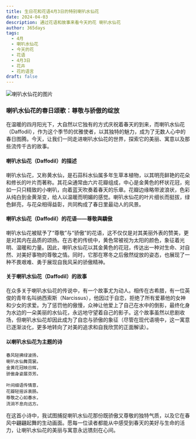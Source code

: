 ```yaml
---
title: 生日花和花语4月3日的特别喇叭水仙花
date: 2024-04-03
description: 通过花语和故事来看今天的花 喇叭水仙花
author: 365days
tags:
  - 4月
  - 喇叭水仙花
  - 今天的花
  - 花语
  - 4月3日
  - 花卉
  - 花的语言
draft: false
---
```



![喇叭水仙花的图片](https://cdn.pixabay.com/photo/2017/02/09/20/41/flower-2053451_1280.jpg#center#center)


### 喇叭水仙花的春日颂歌：尊敬与骄傲的绽放

在温暖的四月阳光下，大自然以它独有的方式庆祝着春天的到来，而喇叭水仙花（Daffodil），作为这个季节的优雅使者，以其独特的魅力，成为了无数人心中的春日图腾。今天，让我们一同走进喇叭水仙花的世界，探索它的美丽、寓意以及那些流传千古的故事。

#### 喇叭水仙花（Daffodil）的描述

喇叭水仙花，又称黄水仙，是石蒜科水仙属多年生草本植物，以其明亮鲜艳的花朵和修长的叶片而著称。其花朵通常由六片花瓣组成，中心是金黄色的杯状花冠，宛如一只只精致的小喇叭，向着蓝天吹奏着春天的乐章。花瓣边缘略带波浪状，色彩从纯白到金黄渐变，给人以温暖而明媚的感觉。喇叭水仙花的叶片细长而挺拔，绿色鲜亮，与花朵相得益彰，共同构成了春日里最动人的风景。

#### 喇叭水仙花（Daffodil）的花语——尊敬與驕傲

喇叭水仙花被赋予了“尊敬”与“骄傲”的花语，这不仅仅是对其美丽外表的赞美，更是对其内在品质的颂扬。在古老的传统中，黄色常被视为太阳的颜色，象征着光明、温暖和力量。因此，喇叭水仙花以其金黄色的花冠，传达出一种对生命、对自然、对美好事物的尊敬之情。同时，它那在寒冬之后傲然绽放的姿态，也展现了一种不畏艰难、勇于展现自我风采的骄傲精神。

#### 关于喇叭水仙花（Daffodil）的故事

在众多关于喇叭水仙花的传说中，有一个故事尤为动人。相传在古希腊，有一位英俊的青年名叫纳西索斯（Narcissus），他因过于自恋，拒绝了所有爱慕他的女神和少女的求爱。为了惩罚他的傲慢，众神让他爱上了自己在水中的倒影，最终化身为水边的一朵美丽的水仙花，永远地守望着自己的影子。这个故事虽然以悲剧收场，但喇叭水仙花却因此成为了自恋与骄傲的象征（尽管在现代语境中，这一寓意已逐渐淡化，更多地转向了对美的追求和自我欣赏的正面解读）。

#### 以喇叭水仙花为主题的诗

	春风轻拂绿波扬，  
	喇叭水仙舞霓裳。  
	金黄花冠映日辉，  
	骄傲身姿展芬芳。
	
	叶间细语传情意，  
	花瓣轻摇诉衷肠。  
	尊敬之心如春水，  
	流淌不息向远方。

在这首小诗中，我试图捕捉喇叭水仙花那份既骄傲又尊敬的独特气质，以及它在春风中翩翩起舞的生动画面。愿每一位读者都能从中感受到春天的美好与生命的活力，让喇叭水仙花的美丽与寓意永远镌刻在心间。

